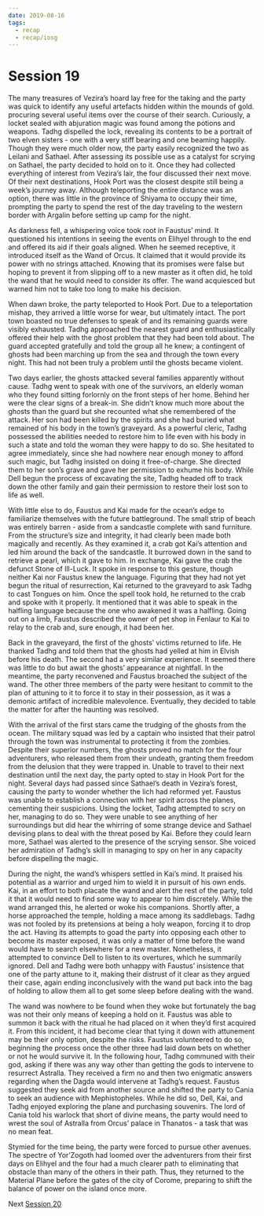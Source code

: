 ```yaml
---
date: 2019-08-16
tags:
  - recap
  - recap/iosg
---
```

# Session 19

The many treasures of Vezira’s hoard lay free for the taking and the party was quick to identify any useful artefacts hidden within the mounds of gold. procuring several useful items over the course of their search. Curiously, a locket sealed with abjuration magic was found among the potions and weapons. Tadhg dispelled the lock, revealing its contents to be a portrait of two elven sisters - one with a very stiff bearing and one beaming happily. Though they were much older now, the party easily recognized the two as Leilani and Sathael. After assessing its possible use as a catalyst for scrying on Sathael, the party decided to hold on to it. Once they had collected everything of interest from Vezira’s lair, the four discussed their next move. Of their next destinations, Hook Port was the closest despite still being a week’s journey away. Although teleporting the entire distance was an option, there was little in the province of Shiyama to occupy their time, prompting the party to spend the rest of the day traveling to the western border with Argalin before setting up camp for the night.

As darkness fell, a whispering voice took root in Faustus’ mind. It questioned his intentions in seeing the events on Elihyel through to the end and offered its aid if their goals aligned. When he seemed receptive, it introduced itself as the Wand of Orcus. It claimed that it would provide its power with no strings attached. Knowing that its promises were false but hoping to prevent it from slipping off to a new master as it often did, he told the wand that he would need to consider its offer. The wand acquiesced but warned him not to take too long to make his decision.

When dawn broke, the party teleported to Hook Port. Due to a teleportation mishap, they arrived a little worse for wear, but ultimately intact. The port town boasted no true defenses to speak of and its remaining guards were visibly exhausted. Tadhg approached the nearest guard and enthusiastically offered their help with the ghost problem that they had been told about. The guard accepted gratefully and told the group all he knew; a contingent of ghosts had been marching up from the sea and through the town every night. This had not been truly a problem until the ghosts became violent.

Two days earlier, the ghosts attacked several families apparently without cause. Tadhg went to speak with one of the survivors, an elderly woman who they found sitting forlornly on the front steps of her home. Behind her were the clear signs of a break-in. She didn’t know much more about the ghosts than the guard but she recounted what she remembered of the attack. Her son had been killed by the spirits and she had buried what remained of his body in the town’s graveyard. As a powerful cleric, Tadhg possessed the abilities needed to restore him to life even with his body in such a state and told the woman they were happy to do so. She hesitated to agree immediately, since she had nowhere near enough money to afford such magic, but Tadhg insisted on doing it free-of-charge. She directed them to her son’s grave and gave her permission to exhume his body. While Dell begun the process of excavating the site, Tadhg headed off to track down the other family and gain their permission to restore their lost son to life as well.

With little else to do, Faustus and Kai made for the ocean’s edge to familiarize themselves with the future battleground. The small strip of beach was entirely barren - aside from a sandcastle complete with sand furniture. From the structure’s size and integrity, it had clearly been made both magically and recently. As they examined it, a crab got Kai’s attention and led him around the back of the sandcastle. It burrowed down in the sand to retrieve a pearl, which it gave to him. In exchange, Kai gave the crab the defunct Stone of Ill-Luck. It spoke in response to this gesture, though neither Kai nor Faustus knew the language. Figuring that they had not yet begun the ritual of resurrection, Kai returned to the graveyard to ask Tadhg to cast Tongues on him. Once the spell took hold, he returned to the crab and spoke with it properly. It mentioned that it was able to speak in the halfling language because the one who awakened it was a halfling. Going out on a limb, Faustus described the owner of pet shop in Fenlaur to Kai to relay to the crab and, sure enough, it had been her.

Back in the graveyard, the first of the ghosts’ victims returned to life. He thanked Tadhg and told them that the ghosts had yelled at him in Elvish before his death. The second had a very similar experience. It seemed there was little to do but await the ghosts’ appearance at nightfall. In the meantime, the party reconvened and Faustus broached the subject of the wand. The other three members of the party were hesitant to commit to the plan of attuning to it to force it to stay in their possession, as it was a demonic artifact of incredible malevolence. Eventually, they decided to table the matter for after the haunting was resolved.

With the arrival of the first stars came the trudging of the ghosts from the ocean. The military squad was led by a captain who insisted that their patrol through the town was instrumental to protecting it from the zombies. Despite their superior numbers, the ghosts proved no match for the four adventurers, who released them from their undeath, granting them freedom from the delusion that they were trapped in. Unable to travel to their next destination until the next day, the party opted to stay in Hook Port for the night. Several days had passed since Sathael’s death in Vezira’s forest, causing the party to wonder whether the lich had reformed yet. Faustus was unable to establish a connection with her spirit across the planes, cementing their suspicions. Using the locket, Tadhg attempted to scry on her, managing to do so. They were unable to see anything of her surroundings but did hear the whirring of some strange device and Sathael devising plans to deal with the threat posed by Kai. Before they could learn more, Sathael was alerted to the presence of the scrying sensor. She voiced her admiration of Tadhg’s skill in managing to spy on her in any capacity before dispelling the magic.

During the night, the wand’s whispers settled in Kai’s mind. It praised his potential as a warrior and urged him to wield it in pursuit of his own ends. Kai, in an effort to both placate the wand and alert the rest of the party, told it that it would need to find some way to appear to him discretely. While the wand arranged this, he alerted or woke his companions. Shortly after, a horse approached the temple, holding a mace among its saddlebags. Tadhg was not fooled by its pretensions at being a holy weapon, forcing it to drop the act. Having its attempts to goad the party into opposing each other to become its master exposed, it was only a matter of time before the wand would have to search elsewhere for a new master. Nonetheless, it attempted to convince Dell to listen to its overtures, which he summarily ignored. Dell and Tadhg were both unhappy with Faustus’ insistence that one of the party attune to it, making their distrust of it clear as they argued their case, again ending inconclusively with the wand put back into the bag of holding to allow them all to get some sleep before dealing with the wand.

The wand was nowhere to be found when they woke but fortunately the bag was not their only means of keeping a hold on it. Faustus was able to summon it back with the ritual he had placed on it when they’d first acquired it. From this incident, it had become clear that tying it down with attunement may be their only option, despite the risks. Faustus volunteered to do so, beginning the process once the other three had laid down bets on whether or not he would survive it. In the following hour, Tadhg communed with their god, asking if there was any way other than getting the gods to intervene to resurrect Astralla. They received a firm no and then two enigmatic answers regarding when the Dagda would intervene at Tadhg’s request. Faustus suggested they seek aid from another source and shifted the party to Cania to seek an audience with Mephistopheles. While he did so, Dell, Kai, and Tadhg enjoyed exploring the plane and purchasing souvenirs. The lord of Cania told his warlock that short of divine means, the party would need to wrest the soul of Astralla from Orcus’ palace in Thanatos - a task that was no mean feat.

Stymied for the time being, the party were forced to pursue other avenues. The spectre of Yor’Zogoth had loomed over the adventurers from their first days on Elihyel and the four had a much clearer path to eliminating that obstacle than many of the others in their path. Thus, they returned to the Material Plane before the gates of the city of Corome, preparing to shift the balance of power on the island once more.

Next
[Session 20](Recaps/Isle%20of%20Sleepless%20Graves/Session%2020.md)
